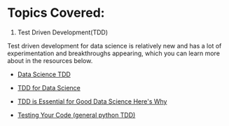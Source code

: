 # Topics Covered:

1. Test Driven Development(TDD)

Test driven development for data science is relatively new and has a lot of experimentation and breakthroughs appearing,
which you can learn more about in the resources below.


- [Data Science TDD](https://www.linkedin.com/pulse/data-science-test-driven-development-sam-savage/)

- [TDD for Data Science](https://engineering.pivotal.io/post/test-driven-development-for-data-science/)

- [TDD is Essential for Good Data Science Here's Why](https://medium.com/uk-hydrographic-office/test-driven-development-is-essential-for-good-data-science-heres-why-db7975a03a44)

- [Testing Your Code (general python TDD)](https://docs.python-guide.org/writing/tests/)
